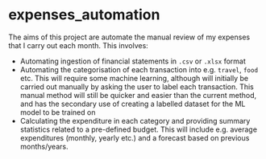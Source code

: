 # expenses_automation

The aims of this project are automate the manual review of my expenses that I carry out each month. This involves:
* Automating ingestion of financial statements in `.csv` or `.xlsx` format
* Automating the categorisation of each transaction into e.g. `travel`, `food` etc. This will require some machine 
learning, although will initially be carried out manually by asking the user to label each transaction. This manual 
method will still be quicker and easier than the current method, and has the secondary use of creating a labelled 
dataset for the ML model to be trained on
* Calculating the expenditure in each category and providing summary statistics related to a pre-defined budget. This
 will include e.g. average expenditures (monthly, yearly etc.) and a forecast based on previous months/years.